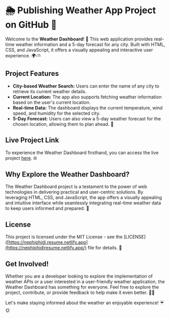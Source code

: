 # 🌦️ Publishing Weather App Project on GitHub 🌈

Welcome to the **Weather Dashboard**! 🚀 This web application provides real-time weather information and a 5-day forecast for any city. Built with HTML, CSS, and JavaScript, it offers a visually appealing and interactive user experience. 🌍⛅

## Project Features
- **City-based Weather Search:** Users can enter the name of any city to retrieve its current weather details.
- **Current Location:** The app also supports fetching weather information based on the user's current location.
- **Real-time Data:** The dashboard displays the current temperature, wind speed, and humidity for the selected city.
- **5-Day Forecast:** Users can also view a 5-day weather forecast for the chosen location, allowing them to plan ahead. 📆

## Live Project Link
To experience the Weather Dashboard firsthand, you can access the live project [here](https://ronewa112.github.io/Weather-App-Project/). 🌐

## Why Explore the Weather Dashboard?
The Weather Dashboard project is a testament to the power of web technologies in delivering practical and user-centric solutions. By leveraging HTML, CSS, and JavaScript, the app offers a visually appealing and intuitive interface while seamlessly integrating real-time weather data to keep users informed and prepared. 🌟

## License
This project is licensed under the MIT License - see the [LICENSE]([https://nephiphidi.resume.netlify.app](https://nephiphidiresume.netlify.app/) file for details. 📝

## Get Involved!
Whether you are a developer looking to explore the implementation of weather APIs or a user interested in a user-friendly weather application, the Weather Dashboard has something for everyone. Feel free to explore the project, contribute, or provide feedback to help make it even better. 🌟✨

Let's make staying informed about the weather an enjoyable experience! ☔🌞
